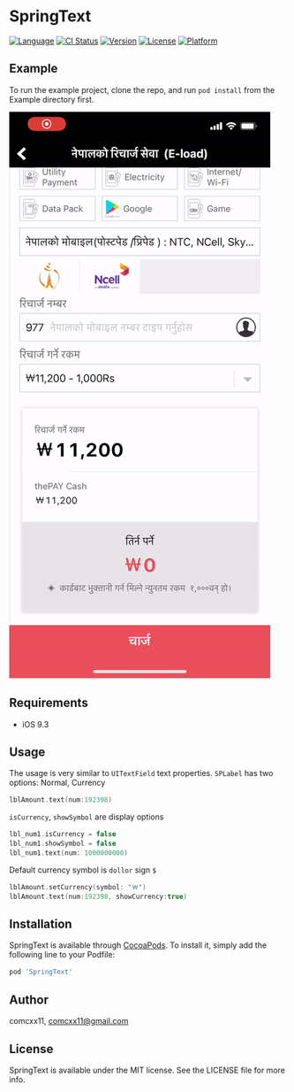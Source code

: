 # SpringText

[![Language](https://img.shields.io/badge/Swift-4%20%26%205-orange.svg)]()
[![CI Status](https://img.shields.io/travis/comcxx11/SpringText.svg?style=flat)](https://travis-ci.org/comcxx11/SpringText)
[![Version](https://img.shields.io/cocoapods/v/SpringText.svg?style=flat)](https://cocoapods.org/pods/SpringText)
[![License](https://img.shields.io/cocoapods/l/SpringText.svg?style=flat)](https://cocoapods.org/pods/SpringText)
[![Platform](https://img.shields.io/cocoapods/p/SpringText.svg?style=flat)](https://cocoapods.org/pods/SpringText)

## Example

To run the example project, clone the repo, and run `pod install` from the Example directory first.

![img](example.gif)

## Requirements
- iOS 9.3

## Usage

The usage is very similar to `UITextField` text properties.
`SPLabel` has two options: Normal, Currency
```swift
lblAmount.text(num:192398)
```

`isCurrency`, `showSymbol` are display options
```swift
lbl_num1.isCurrency = false
lbl_num1.showSymbol = false
lbl_num1.text(num: 1000000000)
```

Default currency symbol is `dollor` sign `$`
```swift
lblAmount.setCurrency(symbol: "￦")
lblAmount.text(num:192398, showCurrency:true)
```

## Installation

SpringText is available through [CocoaPods](https://cocoapods.org). To install
it, simply add the following line to your Podfile:

```ruby
pod 'SpringText'
```

## Author

comcxx11, comcxx11@gmail.com

## License

SpringText is available under the MIT license. See the LICENSE file for more info.
